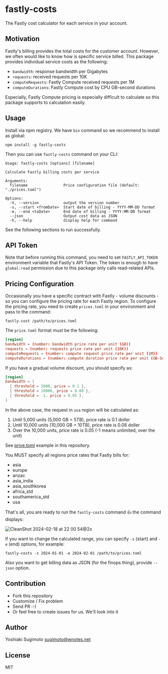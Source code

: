 # fastly-costs

The Fastly cost calculator for each service in your account.

## Motivation

Fastly's billing provides the total costs for the customer account. However, we often would like to know how is specific service billed.
This package provides individual service costs as the following:

- `bandwidth`: response bandwidth per Gigabytes
- `requests`: received requests per 10K
- `computeRequests`: Fastly Compute received requests per 1M
- `computeDurations`: Fastly Compute cost by CPU GB-second durations

Especially, Fastly Compute pricing is especially difficult to calculate so this package supports to calculation easily.

## Usage

Install via npm registry. We have `bin` command so we recommend to install as global:

```shell
npm install -g fastly-costs
```

Then you can use `fastly-costs` command on your CLI:

```shell
Usage: fastly-costs [options] [filename]

Calculate Fastly billing costs per service

Arguments:
  filename                Price configuration file (default: "./prices.toml")

Options:
  -V, --version           output the version number
  -s, --start <fromDate>  Start date of billing - YYYY-MM-DD format
  -e, --end <toDate>      End date of billing - YYYY-MM-DD format
  --json                  Output cost data as JSON
  -h, --help              display help for command
```

See the following sections to run successfully.

## API Token

Note that before running this command, you need to set `FASTLY_API_TOKEN` environment variable that Fastly's API Token.
The token is enough to have `global:read` permission due to this package only calls read-related APIs.

## Pricing Configuration

Occasionally you have a specific contract with Fastly - volume discounts - so you can configure the pricing rate for each Fastly region.
To configure the pricing rate, you need to create `prices.toml` in your environment and pass to the command:

```shell
fastly-cost /path/to/prices.toml
```

The `price.toml` format must be the following:

```toml
[region]
bandwidth = (number: bandwidth price rate per unit (GB))
requests = (number: requests price rate per unit (10K))
computeRequests = (number: compute request price rate per unit (1M))
computeDurations = (number: compute duration price rate per unit (GB-Sec))
```

If you have a gradual volume discount, you should specify as:

```toml
[region]
bandwidth = [
  { threshold = 5000, price = 0.1 },
  { threshold = 10000, price = 0.08 },
  { threshold = -1, price = 0.05 },
]
```

In the above case, the request in `usa` region will be calculated as:

1. Until 5,000 units (5,000 GB = 5TB), price rate is 0.1 doller
2. Until 10,000 units (10,000 GB = 10TB), price rate is 0.08 doller
3. Over the 10,000 units, price rate is 0.05 (-1 means unlimited, over the unit)

See [prive.toml](https://github.com/ysugimoto/fastly-costs/blob/main/prices.toml) example in this repository.

You MUST specify all regions price rates that Fastly bills for:

- asia
- europe
- anzac
- asia_india
- asia_southkorea
- africa_std
- southamerica_std
- usa

That's all, you are ready to run the `fastly-costs` command :+1: the command displays:

![CleanShot 2024-02-18 at 22 00 54@2x](https://github.com/ysugimoto/fastly-costs/assets/1000401/31e20db9-043a-4ed1-a3a1-72b5ca2d2ac9)


If you want to change the calculated range, you can specify `-s` (start) and `-e` (end) options, for example:

```
fastly-costs -s 2024-01-01 -e 2024-02-01 /path/to/prices.toml
```

Also you want to get billing data as JSON (for the finops thing), provide `--json` option.

## Contribution

- Fork this repository
- Customize / Fix problem
- Send PR :-)
- Or feel free to create issues for us. We'll look into it

## Author

Yoshiaki Sugimoto <sugimoto@wnotes.net>

## License

MIT
